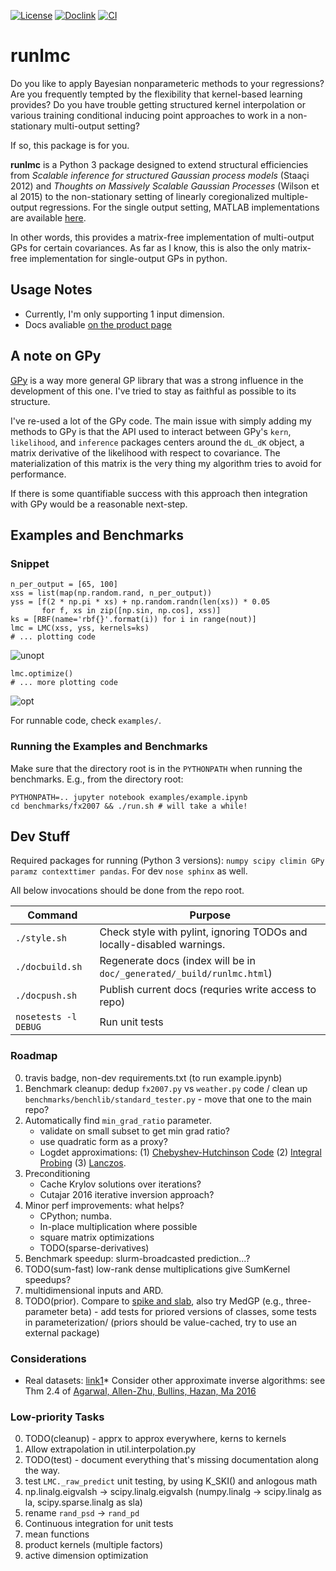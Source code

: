 [![License](https://img.shields.io/badge/License-BSD%203--Clause-blue.svg)](https://opensource.org/licenses/BSD-3-Clause)
[![Doclink](https://img.shields.io/badge/docs-5a07fd-lightgrey.svg)](https://vlad17.github.io/runlmc/)
[![CI](https://api.travis-ci.org/vlad17/runlmc.svg?branch=master)](https://travis-ci.org/vlad17/runlmc)

# runlmc

Do you like to apply Bayesian nonparameteric methods to your regressions? Are you frequently tempted by the flexibility that kernel-based learning provides? Do you have trouble getting structured kernel interpolation or various training conditional inducing point approaches to work in a non-stationary multi-output setting?

If so, this package is for you.

**runlmc** is a Python 3 package designed to extend structural efficiencies from _Scalable inference for structured Gaussian process models_ (Staaçi 2012) and _Thoughts on Massively Scalable Gaussian Processes_ (Wilson et al 2015) to the non-stationary setting of linearly coregionalized multiple-output regressions. For the single output setting, MATLAB implementations are available [here](http://www.gaussianprocess.org/gpml/code/matlab/doc/).

In other words, this provides a matrix-free implementation of multi-output GPs for certain covariances. As far as I know, this is also the only matrix-free implementation for single-output GPs in python.

## Usage Notes

* Currently, I'm only supporting 1 input dimension.
* Docs avaliable [on the product page](https://vlad17.github.io/runlmc)

## A note on GPy

[GPy](https://github.com/SheffieldML/GPy) is a way more general GP library that was a strong influence in the development of this one. I've tried to stay as faithful as possible to its structure.

I've re-used a lot of the GPy code. The main issue with simply adding my methods to GPy is that the API used to interact between GPy's `kern`, `likelihood`, and `inference` packages centers around the `dL_dK` object, a matrix derivative of the likelihood with respect to covariance. The materialization of this matrix is the very thing my algorithm tries to avoid for performance.

If there is some quantifiable success with this approach then integration with GPy would be a reasonable next-step.

## Examples and Benchmarks

### Snippet

    n_per_output = [65, 100]
    xss = list(map(np.random.rand, n_per_output))
    yss = [f(2 * np.pi * xs) + np.random.randn(len(xs)) * 0.05
           for f, xs in zip([np.sin, np.cos], xss)]
    ks = [RBF(name='rbf{}'.format(i)) for i in range(nout)]
    lmc = LMC(xss, yss, kernels=ks)
    # ... plotting code
        
![unopt](https://raw.githubusercontent.com/vlad17/runlmc/master/examples/unopt.png)

    lmc.optimize()
    # ... more plotting code
    
![opt](https://raw.githubusercontent.com/vlad17/runlmc/master/examples/opt.png)

For runnable code, check `examples/`.
        
### Running the Examples and Benchmarks

Make sure that the directory root is in the `PYTHONPATH` when running the benchmarks. E.g., from the directory root:

    PYTHONPATH=.. jupyter notebook examples/example.ipynb
    cd benchmarks/fx2007 && ./run.sh # will take a while!
    
## Dev Stuff

Required packages for running (Python 3 versions): `numpy scipy climin GPy paramz contexttimer pandas`. For dev `nose sphinx` as well.

All below invocations should be done from the repo root.
 
| Command           | Purpose  |
| ----------------- | -------- |
| `./style.sh`      | Check style with pylint, ignoring TODOs and locally-disabled warnings. |
| `./docbuild.sh`   | Regenerate docs (index will be in `doc/_generated/_build/runlmc.html`) |
| `./docpush.sh`   | Publish current docs (requries write access to repo) |
| `nosetests -l DEBUG`       | Run unit tests |

### Roadmap

0. travis badge, non-dev requirements.txt (to run example.ipynb)
0. Benchmark cleanup: dedup `fx2007.py` vs `weather.py` code / clean up `benchmarks/benchlib/standard_tester.py` - move that one to the main repo?
0. Automatically find `min_grad_ratio` parameter. 
    * validate on small subset to get min grad ratio?
    * use quadratic form as a proxy?
    * Logdet approximations: (1) [Chebyshev-Hutchinson](https://arxiv.org/abs/1503.06394) [Code](https://sites.google.com/site/mijirim/logdet) (2) [Integral Probing](https://arxiv.org/abs/1504.02661) (3) [Lanczos](http://www-users.cs.umn.edu/~saad/PDF/ys-2016-04.pdf).
0. Preconditioning
    * Cache Krylov solutions over iterations?
    * Cutajar 2016 iterative inversion approach?
0. Minor perf improvements: what helps?
    * CPython; numba.
    * In-place multiplication where possible
    * square matrix optimizations
    * TODO(sparse-derivatives)
0. Benchmark speedup: slurm-broadcasted prediction...?
0. TODO(sum-fast) low-rank dense multiplications give SumKernel speedups?
0. multidimensional inputs and ARD.
0. TODO(prior). Compare to [spike and slab](http://www.aueb.gr/users/mtitsias/publications.html), also try MedGP (e.g., three-parameter beta) - add tests for priored versions of classes, some tests in parameterization/ (priors should be value-cached, try to use an external package)

### Considerations 

* Real datasets: [link1](http://www.robots.ox.ac.uk/~davidc/publications_MTGP.php)* Consider other approximate inverse algorithms: see Thm 2.4 of [Agarwal, Allen-Zhu, Bullins, Hazan, Ma 2016](https://arxiv.org/abs/1611.01146)

### Low-priority Tasks

0. TODO(cleanup) - apprx to approx everywhere, kerns to kernels
0. Allow extrapolation in util.interpolation.py
0. TODO(test) - document everything that's missing documentation along the way.
0. test `LMC._raw_predict` unit testing, by using K_SKI() and anlogous math
0. np.linalg.eigvalsh -> scipy.linalg.eigvalsh (numpy.linalg -> scipy.linalg as la, scipy.sparse.linalg as sla)
0. rename `rand_psd` -> `rand_pd`
0. Continuous integration for unit tests
0. mean functions
0. product kernels (multiple factors) 
0. active dimension optimization
